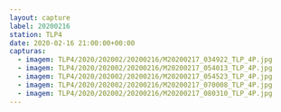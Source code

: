 ```yaml
---
layout: capture
label: 20200216
station: TLP4
date: 2020-02-16 21:00:00+00:00
capturas:
  - imagem: TLP4/2020/202002/20200216/M20200217_034922_TLP_4P.jpg
  - imagem: TLP4/2020/202002/20200216/M20200217_054013_TLP_4P.jpg
  - imagem: TLP4/2020/202002/20200216/M20200217_054523_TLP_4P.jpg
  - imagem: TLP4/2020/202002/20200216/M20200217_070008_TLP_4P.jpg
  - imagem: TLP4/2020/202002/20200216/M20200217_080310_TLP_4P.jpg
---
```

